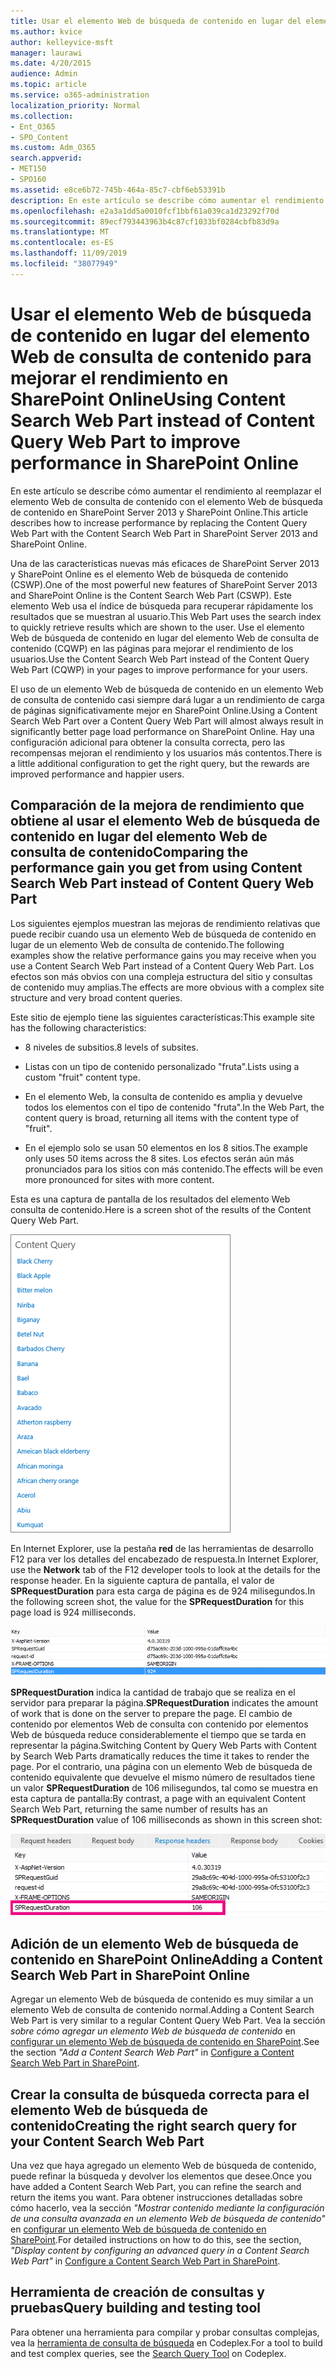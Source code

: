 ```yaml
---
title: Usar el elemento Web de búsqueda de contenido en lugar del elemento Web de consulta de contenido para mejorar el rendimiento en SharePoint Online
ms.author: kvice
author: kelleyvice-msft
manager: laurawi
ms.date: 4/20/2015
audience: Admin
ms.topic: article
ms.service: o365-administration
localization_priority: Normal
ms.collection:
- Ent_O365
- SPO_Content
ms.custom: Adm_O365
search.appverid:
- MET150
- SPO160
ms.assetid: e8ce6b72-745b-464a-85c7-cbf6eb53391b
description: En este artículo se describe cómo aumentar el rendimiento al reemplazar el elemento Web de consulta de contenido con el elemento Web de búsqueda de contenido en SharePoint Server 2013 y SharePoint Online.
ms.openlocfilehash: e2a3a1dd5a0010fcf1bbf61a039ca1d23292f70d
ms.sourcegitcommit: 89ecf793443963b4c87cf1033bf0284cbfb83d9a
ms.translationtype: MT
ms.contentlocale: es-ES
ms.lasthandoff: 11/09/2019
ms.locfileid: "38077949"
---
```

# <a name="using-content-search-web-part-instead-of-content-query-web-part-to-improve-performance-in-sharepoint-online"></a><span data-ttu-id="4372c-103">Usar el elemento Web de búsqueda de contenido en lugar del elemento Web de consulta de contenido para mejorar el rendimiento en SharePoint Online</span><span class="sxs-lookup"><span data-stu-id="4372c-103">Using Content Search Web Part instead of Content Query Web Part to improve performance in SharePoint Online</span></span>

<span data-ttu-id="4372c-104">En este artículo se describe cómo aumentar el rendimiento al reemplazar el elemento Web de consulta de contenido con el elemento Web de búsqueda de contenido en SharePoint Server 2013 y SharePoint Online.</span><span class="sxs-lookup"><span data-stu-id="4372c-104">This article describes how to increase performance by replacing the Content Query Web Part with the Content Search Web Part in SharePoint Server 2013 and SharePoint Online.</span></span>
  
<span data-ttu-id="4372c-105">Una de las características nuevas más eficaces de SharePoint Server 2013 y SharePoint Online es el elemento Web de búsqueda de contenido (CSWP).</span><span class="sxs-lookup"><span data-stu-id="4372c-105">One of the most powerful new features of SharePoint Server 2013 and SharePoint Online is the Content Search Web Part (CSWP).</span></span> <span data-ttu-id="4372c-106">Este elemento Web usa el índice de búsqueda para recuperar rápidamente los resultados que se muestran al usuario.</span><span class="sxs-lookup"><span data-stu-id="4372c-106">This Web Part uses the search index to quickly retrieve results which are shown to the user.</span></span> <span data-ttu-id="4372c-107">Use el elemento Web de búsqueda de contenido en lugar del elemento Web de consulta de contenido (CQWP) en las páginas para mejorar el rendimiento de los usuarios.</span><span class="sxs-lookup"><span data-stu-id="4372c-107">Use the Content Search Web Part instead of the Content Query Web Part (CQWP) in your pages to improve performance for your users.</span></span>
  
<span data-ttu-id="4372c-108">El uso de un elemento Web de búsqueda de contenido en un elemento Web de consulta de contenido casi siempre dará lugar a un rendimiento de carga de páginas significativamente mejor en SharePoint Online.</span><span class="sxs-lookup"><span data-stu-id="4372c-108">Using a Content Search Web Part over a Content Query Web Part will almost always result in significantly better page load performance on SharePoint Online.</span></span> <span data-ttu-id="4372c-109">Hay una configuración adicional para obtener la consulta correcta, pero las recompensas mejoran el rendimiento y los usuarios más contentos.</span><span class="sxs-lookup"><span data-stu-id="4372c-109">There is a little additional configuration to get the right query, but the rewards are improved performance and happier users.</span></span>
  
## <a name="comparing-the-performance-gain-you-get-from-using-content-search-web-part-instead-of-content-query-web-part"></a><span data-ttu-id="4372c-110">Comparación de la mejora de rendimiento que obtiene al usar el elemento Web de búsqueda de contenido en lugar del elemento Web de consulta de contenido</span><span class="sxs-lookup"><span data-stu-id="4372c-110">Comparing the performance gain you get from using Content Search Web Part instead of Content Query Web Part</span></span>

<span data-ttu-id="4372c-111">Los siguientes ejemplos muestran las mejoras de rendimiento relativas que puede recibir cuando usa un elemento Web de búsqueda de contenido en lugar de un elemento Web de consulta de contenido.</span><span class="sxs-lookup"><span data-stu-id="4372c-111">The following examples show the relative performance gains you may receive when you use a Content Search Web Part instead of a Content Query Web Part.</span></span> <span data-ttu-id="4372c-112">Los efectos son más obvios con una compleja estructura del sitio y consultas de contenido muy amplias.</span><span class="sxs-lookup"><span data-stu-id="4372c-112">The effects are more obvious with a complex site structure and very broad content queries.</span></span>
  
<span data-ttu-id="4372c-113">Este sitio de ejemplo tiene las siguientes características:</span><span class="sxs-lookup"><span data-stu-id="4372c-113">This example site has the following characteristics:</span></span>
  
- <span data-ttu-id="4372c-114">8 niveles de subsitios.</span><span class="sxs-lookup"><span data-stu-id="4372c-114">8 levels of subsites.</span></span>
    
- <span data-ttu-id="4372c-115">Listas con un tipo de contenido personalizado "fruta".</span><span class="sxs-lookup"><span data-stu-id="4372c-115">Lists using a custom "fruit" content type.</span></span>
    
- <span data-ttu-id="4372c-116">En el elemento Web, la consulta de contenido es amplia y devuelve todos los elementos con el tipo de contenido "fruta".</span><span class="sxs-lookup"><span data-stu-id="4372c-116">In the Web Part, the content query is broad, returning all items with the content type of "fruit".</span></span>
    
- <span data-ttu-id="4372c-117">En el ejemplo solo se usan 50 elementos en los 8 sitios.</span><span class="sxs-lookup"><span data-stu-id="4372c-117">The example only uses 50 items across the 8 sites.</span></span> <span data-ttu-id="4372c-118">Los efectos serán aún más pronunciados para los sitios con más contenido.</span><span class="sxs-lookup"><span data-stu-id="4372c-118">The effects will be even more pronounced for sites with more content.</span></span>
    
<span data-ttu-id="4372c-119">Esta es una captura de pantalla de los resultados del elemento Web consulta de contenido.</span><span class="sxs-lookup"><span data-stu-id="4372c-119">Here is a screen shot of the results of the Content Query Web Part.</span></span>
  
![Gráfico que muestra la consulta de contenido del elemento web](media/b3d41f20-dfe5-46ed-9c0a-31057e82de33.png)
  
<span data-ttu-id="4372c-121">En Internet Explorer, use la pestaña **red** de las herramientas de desarrollo F12 para ver los detalles del encabezado de respuesta.</span><span class="sxs-lookup"><span data-stu-id="4372c-121">In Internet Explorer, use the **Network** tab of the F12 developer tools to look at the details for the response header.</span></span> <span data-ttu-id="4372c-122">En la siguiente captura de pantalla, el valor de **SPRequestDuration** para esta carga de página es de 924 milisegundos.</span><span class="sxs-lookup"><span data-stu-id="4372c-122">In the following screen shot, the value for the **SPRequestDuration** for this page load is 924 milliseconds.</span></span> 
  
![Captura de pantalla que muestra la duración de la solicitud de 924](media/343571f2-a249-4de2-bc11-2cee93498aea.png)
  
 <span data-ttu-id="4372c-124">**SPRequestDuration** indica la cantidad de trabajo que se realiza en el servidor para preparar la página.</span><span class="sxs-lookup"><span data-stu-id="4372c-124">**SPRequestDuration** indicates the amount of work that is done on the server to prepare the page.</span></span> <span data-ttu-id="4372c-125">El cambio de contenido por elementos Web de consulta con contenido por elementos Web de búsqueda reduce considerablemente el tiempo que se tarda en representar la página.</span><span class="sxs-lookup"><span data-stu-id="4372c-125">Switching Content by Query Web Parts with Content by Search Web Parts dramatically reduces the time it takes to render the page.</span></span> <span data-ttu-id="4372c-126">Por el contrario, una página con un elemento Web de búsqueda de contenido equivalente que devuelve el mismo número de resultados tiene un valor **SPRequestDuration** de 106 milisegundos, tal como se muestra en esta captura de pantalla:</span><span class="sxs-lookup"><span data-stu-id="4372c-126">By contrast, a page with an equivalent Content Search Web Part, returning the same number of results has an **SPRequestDuration** value of 106 milliseconds as shown in this screen shot:</span></span> 
  
![Captura de pantalla que muestra la duración de la solicitud de 106](media/b46387ac-660d-4e5e-a11c-cc430e912962.png)
  
## <a name="adding-a-content-search-web-part-in-sharepoint-online"></a><span data-ttu-id="4372c-128">Adición de un elemento Web de búsqueda de contenido en SharePoint Online</span><span class="sxs-lookup"><span data-stu-id="4372c-128">Adding a Content Search Web Part in SharePoint Online</span></span>

<span data-ttu-id="4372c-129">Agregar un elemento Web de búsqueda de contenido es muy similar a un elemento Web de consulta de contenido normal.</span><span class="sxs-lookup"><span data-stu-id="4372c-129">Adding a Content Search Web Part is very similar to a regular Content Query Web Part.</span></span> <span data-ttu-id="4372c-130">Vea la sección *sobre cómo agregar un elemento Web de búsqueda de contenido* en [configurar un elemento Web de búsqueda de contenido en SharePoint](https://support.office.com/article/Configure-a-Content-Search-Web-Part-in-SharePoint-0dc16de1-dbe4-462b-babb-bf8338c36c9a).</span><span class="sxs-lookup"><span data-stu-id="4372c-130">See the section  *"Add a Content Search Web Part"*  in [Configure a Content Search Web Part in SharePoint](https://support.office.com/article/Configure-a-Content-Search-Web-Part-in-SharePoint-0dc16de1-dbe4-462b-babb-bf8338c36c9a).</span></span>
  
## <a name="creating-the-right-search-query-for-your-content-search-web-part"></a><span data-ttu-id="4372c-131">Crear la consulta de búsqueda correcta para el elemento Web de búsqueda de contenido</span><span class="sxs-lookup"><span data-stu-id="4372c-131">Creating the right search query for your Content Search Web Part</span></span>

<span data-ttu-id="4372c-132">Una vez que haya agregado un elemento Web de búsqueda de contenido, puede refinar la búsqueda y devolver los elementos que desee.</span><span class="sxs-lookup"><span data-stu-id="4372c-132">Once you have added a Content Search Web Part, you can refine the search and return the items you want.</span></span> <span data-ttu-id="4372c-133">Para obtener instrucciones detalladas sobre cómo hacerlo, vea la sección *"Mostrar contenido mediante la configuración de una consulta avanzada en un elemento Web de búsqueda de contenido"* en [configurar un elemento Web de búsqueda de contenido en SharePoint](https://support.office.com/article/Configure-a-Content-Search-Web-Part-in-SharePoint-0dc16de1-dbe4-462b-babb-bf8338c36c9a).</span><span class="sxs-lookup"><span data-stu-id="4372c-133">For detailed instructions on how to do this, see the section,  *"Display content by configuring an advanced query in a Content Search Web Part"*  in [Configure a Content Search Web Part in SharePoint](https://support.office.com/article/Configure-a-Content-Search-Web-Part-in-SharePoint-0dc16de1-dbe4-462b-babb-bf8338c36c9a).</span></span>
  
## <a name="query-building-and-testing-tool"></a><span data-ttu-id="4372c-134">Herramienta de creación de consultas y pruebas</span><span class="sxs-lookup"><span data-stu-id="4372c-134">Query building and testing tool</span></span>

<span data-ttu-id="4372c-135">Para obtener una herramienta para compilar y probar consultas complejas, vea la [herramienta de consulta de búsqueda](https://sp2013searchtool.codeplex.com/) en Codeplex.</span><span class="sxs-lookup"><span data-stu-id="4372c-135">For a tool to build and test complex queries, see the [Search Query Tool](https://sp2013searchtool.codeplex.com/) on Codeplex.</span></span> 
  

